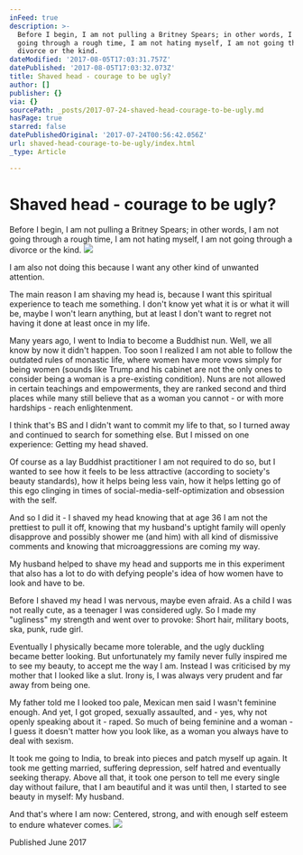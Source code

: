 ```yaml
---
inFeed: true
description: >-
  Before I begin, I am not pulling a Britney Spears; in other words, I am not
  going through a rough time, I am not hating myself, I am not going through a
  divorce or the kind.
dateModified: '2017-08-05T17:03:31.757Z'
datePublished: '2017-08-05T17:03:32.073Z'
title: Shaved head - courage to be ugly?
author: []
publisher: {}
via: {}
sourcePath: _posts/2017-07-24-shaved-head-courage-to-be-ugly.md
hasPage: true
starred: false
datePublishedOriginal: '2017-07-24T00:56:42.056Z'
url: shaved-head-courage-to-be-ugly/index.html
_type: Article

---
```

# **Shaved head - courage to be ugly?**

Before I begin, I am not pulling a Britney Spears; in other words, I am not going through a rough time, I am not hating myself, I am not going through a divorce or the kind.
![](https://the-grid-user-content.s3-us-west-2.amazonaws.com/51e7122c-a865-4a1b-8cb1-fa59f3c5b7e9.jpg)

I am also not doing this because I want any other kind of unwanted attention.

The main reason I am shaving my head is, because I want this spiritual experience to teach me something. I don't know yet what it is or what it will be, maybe I won't learn anything, but at least I don't want to regret not having it done at least once in my life.

Many years ago, I went to India to become a Buddhist nun. Well, we all know by now it didn't happen. Too soon I realized I am not able to follow the outdated rules of monastic life, where women have more vows simply for being women (sounds like Trump and his cabinet are not the only ones to consider being a woman is a pre-existing condition). Nuns are not allowed in certain teachings and empowerments, they are ranked second and third places while many still believe that as a woman you cannot - or with more hardships - reach enlightenment.

I think that's BS and I didn't want to commit my life to that, so I turned away and continued to search for something else. But I missed on one experience: Getting my head shaved.

Of course as a lay Buddhist practitioner I am not required to do so, but I wanted to see how it feels to be less attractive (according to society's beauty standards), how it helps being less vain, how it helps letting go of this ego clinging in times of social-media-self-optimization and obsession with the self.

And so I did it - I shaved my head knowing that at age 36 I am not the prettiest to pull it off, knowing that my husband's uptight family will openly disapprove and possibly shower me (and him) with all kind of dismissive comments and knowing that microaggressions are coming my way.

My husband helped to shave my head and supports me in this experiment that also has a lot to do with defying people's idea of how women have to look and have to be.

Before I shaved my head I was nervous, maybe even afraid. As a child I was not really cute, as a teenager I was considered ugly. So I made my "ugliness" my strength and went over to provoke: Short hair, military boots, ska, punk, rude girl.

Eventually I physically became more tolerable, and the ugly duckling became better looking. But unfortunately my family never fully inspired me to see my beauty, to accept me the way I am. Instead I was criticised by my mother that I looked like a slut. Irony is, I was always very prudent and far away from being one.

My father told me I looked too pale, Mexican men said I wasn't feminine enough. And yet, I got groped, sexually assaulted, and - yes, why not openly speaking about it - raped. So much of being feminine and a woman - I guess it doesn't matter how you look like, as a woman you always have to deal with sexism.

It took me going to India, to break into pieces and patch myself up again. It took me getting married, suffering depression, self hatred and eventually seeking therapy. Above all that, it took one person to tell me every single day without failure, that I am beautiful and it was until then, I started to see beauty in myself: My husband.

And that's where I am now: Centered, strong, and with enough self esteem to endure whatever comes.
![](https://the-grid-user-content.s3-us-west-2.amazonaws.com/33e5aa43-4ca4-4b01-95b2-d22e693da716.jpg)

Published June 2017